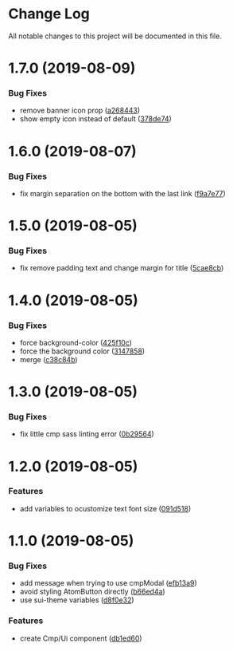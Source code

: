 # Change Log

All notable changes to this project will be documented in this file.

<a name="1.7.0"></a>
# 1.7.0 (2019-08-09)


### Bug Fixes

* remove banner icon prop ([a268443](https://github.com/SUI-Components/schibsted-spain-components/commit/a268443))
* show empty icon instead of default ([378de74](https://github.com/SUI-Components/schibsted-spain-components/commit/378de74))



<a name="1.6.0"></a>
# 1.6.0 (2019-08-07)


### Bug Fixes

* fix margin separation on the bottom with the last link ([f9a7e77](https://github.com/SUI-Components/schibsted-spain-components/commit/f9a7e77))



<a name="1.5.0"></a>
# 1.5.0 (2019-08-05)


### Bug Fixes

* fix remove padding text and change margin for title ([5cae8cb](https://github.com/SUI-Components/schibsted-spain-components/commit/5cae8cb))



<a name="1.4.0"></a>
# 1.4.0 (2019-08-05)


### Bug Fixes

* force background-color ([425f10c](https://github.com/SUI-Components/schibsted-spain-components/commit/425f10c))
* force the background color ([3147858](https://github.com/SUI-Components/schibsted-spain-components/commit/3147858))
* merge ([c38c84b](https://github.com/SUI-Components/schibsted-spain-components/commit/c38c84b))



<a name="1.3.0"></a>
# 1.3.0 (2019-08-05)


### Bug Fixes

* fix little cmp sass linting error ([0b29564](https://github.com/SUI-Components/schibsted-spain-components/commit/0b29564))



<a name="1.2.0"></a>
# 1.2.0 (2019-08-05)


### Features

* add variables to ocustomize text font size ([091d518](https://github.com/SUI-Components/schibsted-spain-components/commit/091d518))



<a name="1.1.0"></a>
# 1.1.0 (2019-08-05)


### Bug Fixes

* add message when trying to use cmpModal ([efb13a9](https://github.com/SUI-Components/schibsted-spain-components/commit/efb13a9))
* avoid styling AtomButton directly ([b66ed4a](https://github.com/SUI-Components/schibsted-spain-components/commit/b66ed4a))
* use sui-theme variables ([d8f0e32](https://github.com/SUI-Components/schibsted-spain-components/commit/d8f0e32))


### Features

* create Cmp/Ui component ([db1ed60](https://github.com/SUI-Components/schibsted-spain-components/commit/db1ed60))



